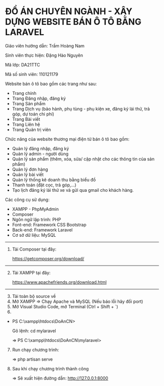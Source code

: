 # ĐỒ ÁN CHUYÊN NGÀNH - XÂY DỰNG WEBSITE BÁN Ô TÔ BẰNG LARAVEL

Giáo viên hướng dẫn: Trầm Hoàng Nam

Sinh viên thực hiện: Đặng Hào Nguyên

Mã lớp: DA21TTC

Mã số sinh viên: 110121179

Website  bán ô tô bao gồm các trang như sau:
+ Trang chính
+ Trang Đăng nhập, đăng ký
+ Trang Sản phẩm
+ Trang Dịch vụ (bảo hành, phụ tùng - phụ kiện xe, đăng ký lái thử, trả góp, dự toán chi phí)
+ Trang Bài viết
+ Trang Liên hệ
+ Trang Quản trị viên

Chức năng của website thương mại điện tử bán ô tô bao gồm:
+ Quản lý đăng nhập, đăng ký
+ Quản lý admin - người dùng
+ Quản lý sản phẩm (thêm, xóa, sửa/ cập nhật cho các thông tin của sản phẩm)
+ Quản lý đơn hàng
+ Quản lý bài viết
+ Quản lý thống kê doanh thu bằng biểu đồ
+ Thanh toán (đặt cọc, trả góp,...)
+ Tạo lịch đăng ký lái thử xe và gửi qua gmail cho khách hàng.

Các công cụ sử dụng:
+ XAMPP - PhpMyAdmin
+ Composer
+ Ngôn ngữ lập trình: PHP
+ Font-end: Framework CSS Bootstrap
+ Back-end: Framework Laravel
+ Cơ sở dữ liệu: MySQL

--------------------------------------------------------------------
1. Tải Composer tại đây:
   
   https://getcomposer.org/download/

--------------------------------------------------------------------
2. Tải XAMPP tại đây:
   
   https://www.apachefriends.org/download.html

--------------------------------------------------------------------
3. Tải toàn bộ source về
4. Mở XAMPP => Chạy Apache và MySQL (Nếu báo lỗi hãy đổi port)
5. Mở Visual Studio Code, mở Terminal (Ctrl + Shift + `)
6. 
- PS C:\xampp\htdocs\DoAnCN>
  
  Gõ lệnh: cd mylaravel
   
   => PS C:\xampp\htdocs\DoAnCN\mylaravel>

7. Run chạy chương trình:

   => php artisan serve

8. Sau khi chạy chương trình thành công

   => Sẽ xuất hiện đường dẫn: http://127.0.0.1:8000
   
